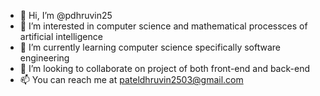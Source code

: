 - 👋 Hi, I’m @pdhruvin25
- 👀 I’m interested in computer science and mathematical processces of artificial intelligence
- 🌱 I’m currently learning computer science specifically software engineering
- 💞️ I’m looking to collaborate on project of both front-end and back-end
- 📫 You can reach me at pateldhruvin2503@gmail.com

<!---
pdhruvin25/pdhruvin25 is a ✨ special ✨ repository because its `README.md` (this file) appears on your GitHub profile.
You can click the Preview link to take a look at your changes.
--->
